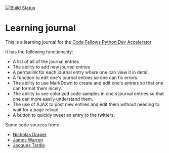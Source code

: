 [![Build Status](https://travis-ci.org/poolbath1/learning_journal.svg)](https://travis-ci.org/poolbath1/learning_journal)
# Learning journal

This is a learning journal for the [Code Fellows Python Dev Accelerator](https://www.codefellows.org/courses/development-accelerators/python)

It has the following functionality:
* A list of all of the journal entries
* The ability to add new journal entries
* A permalink for each journal entry where one can view it in detail.
* A function to edit one's journal entries so one can fix errors.
* The ability to use MarkDown to create and edit one's entries so that one can format them nicely.
* The ability to see colorized code samples in one's journal entries so that one can more easily understand them.
* The use of AJAX to post new entries and edit them without needing to wait for a page reload.
* A button to quickly tweet an entry to the twitters.

Some code sources from:
* [Nicholas Draper](https://github.com/ndraper2)
* [James Warren](https://github.com/jwarren116)
* [Jacques Tardie](https://github.com/jacquestardie/learning-journal)
